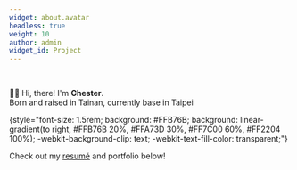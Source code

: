 ```yaml
---
widget: about.avatar
headless: true
weight: 10
author: admin
widget_id: Project
---
```


<br>

👋🏻 Hi, there! I'm **Chester**. <br>
Born and raised in Tainan, currently base in Taipei <br>
<!-- life components: 🌅 🎸 🎧 🐶 📺 💻 🚴🏼 -->
<!-- <i class="fa-brands fa-spotify" style="color: #146aff;"></i> -->


{style="font-size: 1.5rem; background: #FFB76B; background: linear-gradient(to right, #FFB76B 20%, #FFA73D 30%, #FF7C00 60%, #FF2204 100%); -webkit-background-clip: text; -webkit-text-fill-color: transparent;"}


Check out my [resumé](/about/) and portfolio below!  